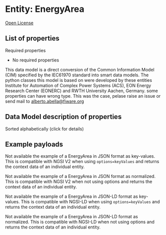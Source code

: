 Entity: EnergyArea  
==================  
[Open License](https://github.com/smart-data-models//dataModel.EnergyCIM/blob/master/EnergyArea/LICENSE.md)  

## List of properties  

Required properties  
- No required properties    
This data model is a direct conversion of the Common Information Model (CIM) specified by the IEC61970 standard into smart data models. The python classes this model is based on were developed by these entities Institute for Automation of Complex Power Systems (ACS), EON Energy Research Center (EONERC) and RWTH University Aachen, Germany. some properties can have wrong type. This was the case, pelase raise an issue or send mail to alberto.abella@fiware.org  
## Data Model description of properties  
Sorted alphabetically (click for details)  
## Example payloads    
Not available the example of a EnergyArea in JSON format as key-values. This is compatible with NGSI V2 when  using `options=keyValues` and returns the context data of an individual entity.  
Not available the example of a EnergyArea in JSON format as normalized. This is compatible with NGSI V2 when not using options and returns the context data of an individual entity.  
Not available the example of a EnergyArea in JSON-LD format as key-values. This is compatible with NGSI-LD when  using `options=keyValues` and returns the context data of an individual entity.  
Not available the example of a EnergyArea in JSON-LD format as normalized. This is compatible with NGSI-LD when not using options and returns the context data of an individual entity.  
